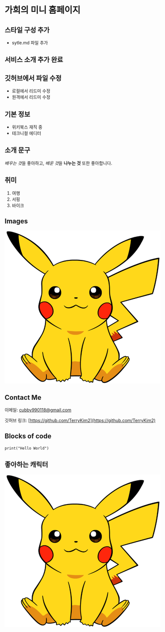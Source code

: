 # 가희의 미니 홈페이지


## 스타일 구성 추가
- sytle.md 파일 추가


## 서비스 소개 추가 완료


## 깃허브에서 파일 수정
- 로컬에서 리드미 수정
- 원격에서 리드미 수정

## 기본 정보
- 위키북스 재직 중
- 테크니컬 에디터

## 소개 문구

*배우는 것*을 좋아하고, 
*배운 것*을 **나누는 것** 또한 좋아합니다.

## 취미

1. 여행
2. 서핑
3. 바이크
    

## Images

![사진](https://github.com/TerryKim2/MiniHomepage/blob/main/pika.png?raw=true)


## Contact Me

이메일: [cubby990118@gmail.com](cubby990118@gmail.com) 

깃허브 링크: [https://github.com/TerryKim2](https://github.com/TerryKim2)

## Blocks of code

```
print("Hello World")
```


## 좋아하는 캐릭터
![피카츄](https://github.com/TerryKim2/MiniHomepage/blob/main/pika.png?raw=true)

